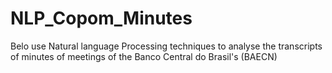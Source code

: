 # NLP_Copom_Minutes
Belo use Natural language Processing techniques to analyse the transcripts of minutes of meetings of the Banco Central do Brasil's (BAECN) 
